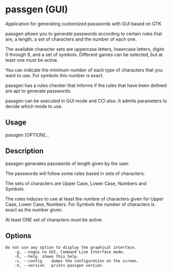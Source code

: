 # passgen (GUI)
Application for generating customized passwords with GUI based on GTK

passgen allows you to generate passwords according to certain rules that are, a length, a set of characters and the number of each one.

The available character sets are uppercase letters, lowercase letters, digits 0 through 9, and a set of symbols. Different games can be selected, but at least one must be active.

You can indicate the minimum number of each type of characters that you want to use. For symbols this number is exact.

passgen has a rules checker that informs if the rules that have been defined are apt to generate passwords.

passgen can be executed in GUI mode and CCI also. It admits parameters to decide which mode to use.
	
  ## Usage 
  passgen [OPTION]... 
	
  ## Description
  
  passgen generates passwords of length given by the user.
  
  The passwords will follow some rules based in sets of characters.
	
  The sets of characters are Upper Case, Lower Case, Numbers and Symbols.
	
  The rules induces to use at least the numbre of characters given for
	Upper Case, Lower Case, Numbers. For Symbols the number of characters is
	exact as the number given.
	
  At least ONE set of characters must be active.

  ## Options
  
	Do not use any option to display the graphical interface.
		-g, --nogui	no GUI, Command Line Interface mode.
		-h, --help	shows this help.
		-c, --config	dumps the configuration on the screen.
		-V, --version	prints passgen version.

